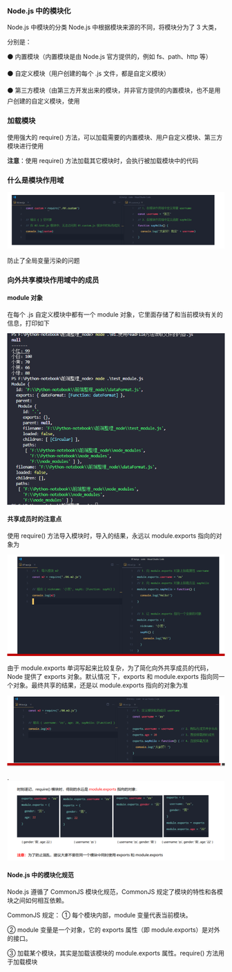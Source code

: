 ### Node.js 中的模块化 

 Node.js 中模块的分类 Node.js 中根据模块来源的不同，将模块分为了 3 大类，

分别是： 

⚫ 内置模块（内置模块是由 Node.js 官方提供的，例如 fs、path、http 等） 

⚫ 自定义模块（用户创建的每个 .js 文件，都是自定义模块） 

⚫ 第三方模块（由第三方开发出来的模块，并非官方提供的内置模块，也不是用户创建的自定义模块，使用

### 加载模块

使用强大的 require() 方法，可以加载需要的内置模块、用户自定义模块、第三方模块进行使用

**注意**：使用 require() 方法加载其它模块时，会执行被加载模块中的代码

### 什么是模块作用域

![image-20220808104106664](img/Node模块化/image-20220808104106664.png)

防止了全局变量污染的问题

### 向外共享模块作用域中的成员

####  module 对象

在每个 .js 自定义模块中都有一个 module 对象，它里面存储了和当前模块有关的信息，打印如下

![image-20220808105413332](img/Node模块化/image-20220808105413332.png)



#### 共享成员时的注意点

使用 require() 方法导入模块时，导入的结果，永远以 module.exports 指向的对象为

![image-20220808105603762](img/Node模块化/image-20220808105603762.png)

由于 module.exports 单词写起来比较复杂，为了简化向外共享成员的代码，Node 提供了 exports 对象。默认情况 下，exports 和 module.exports 指向同一个对象。最终共享的结果，还是以 module.exports 指向的对象为准

![image-20220808105630123](img/Node模块化/image-20220808105630123.png)

.![image-20220808105643318](img/Node模块化/image-20220808105643318.png)

####  Node.js 中的模块化规范

Node.js 遵循了 CommonJS 模块化规范，CommonJS 规定了模块的特性和各模块之间如何相互依赖。

 CommonJS 规定： ① 每个模块内部，module 变量代表当前模块。 

② module 变量是一个对象，它的 exports 属性（即 module.exports）是对外的接口。 

③ 加载某个模块，其实是加载该模块的 module.exports 属性。require() 方法用于加载模块